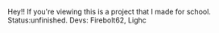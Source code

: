 Hey!! If you're viewing this is a project that I made for school. Status:unfinished.
Devs:
  Firebolt62, Lighc
